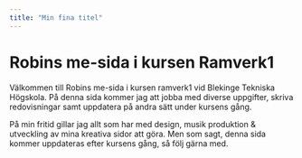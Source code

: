 ```yaml
---
title: "Min fina titel"
---
```

Robins me-sida i kursen Ramverk1
=========================

Välkommen till Robins me-sida i kursen ramverk1 vid Blekinge Tekniska
Högskola. På denna sida kommer jag att jobba med diverse uppgifter, skriva
redovisningar samt uppdatera på andra sätt under kursens gång.

På min fritid gillar jag allt som har med design, musik produktion & utveckling
av mina kreativa sidor att göra. Men som sagt, denna sida kommer uppdateras 
efter kursens gång, så följ gärna med.
